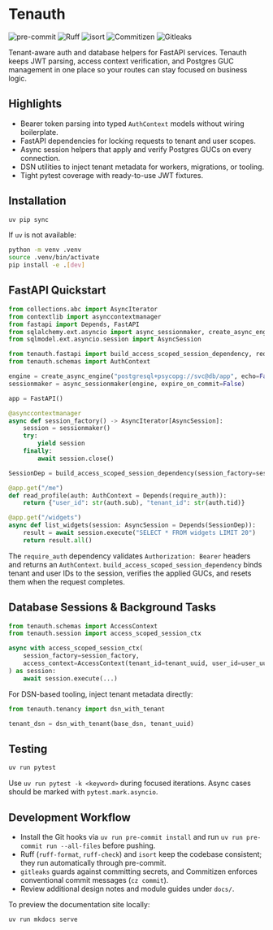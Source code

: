 # Tenauth

![pre-commit](https://img.shields.io/badge/pre--commit-enabled-brightgreen?logo=pre-commit&logoColor=white)
![Ruff](https://img.shields.io/badge/Ruff-checked-5D2F86?logo=ruff&logoColor=white)
![isort](https://img.shields.io/badge/imports-isort-ef8336?logo=python&logoColor=white)
![Commitizen](https://img.shields.io/badge/commitizen-friendly-0f72ff?logo=git&logoColor=white)
![Gitleaks](https://img.shields.io/badge/secrets-gitleaks-f2552c?logo=git&logoColor=white)

Tenant-aware auth and database helpers for FastAPI services. Tenauth keeps JWT parsing, access context verification, and Postgres GUC management in one place so your routes can stay focused on business logic.

## Highlights
- Bearer token parsing into typed `AuthContext` models without wiring boilerplate.
- FastAPI dependencies for locking requests to tenant and user scopes.
- Async session helpers that apply and verify Postgres GUCs on every connection.
- DSN utilities to inject tenant metadata for workers, migrations, or tooling.
- Tight pytest coverage with ready-to-use JWT fixtures.

## Installation

```bash
uv pip sync
```

If `uv` is not available:

```bash
python -m venv .venv
source .venv/bin/activate
pip install -e .[dev]
```

## FastAPI Quickstart

```python
from collections.abc import AsyncIterator
from contextlib import asynccontextmanager
from fastapi import Depends, FastAPI
from sqlalchemy.ext.asyncio import async_sessionmaker, create_async_engine
from sqlmodel.ext.asyncio.session import AsyncSession

from tenauth.fastapi import build_access_scoped_session_dependency, require_auth
from tenauth.schemas import AuthContext

engine = create_async_engine("postgresql+psycopg://svc@db/app", echo=False)
sessionmaker = async_sessionmaker(engine, expire_on_commit=False)

app = FastAPI()

@asynccontextmanager
async def session_factory() -> AsyncIterator[AsyncSession]:
    session = sessionmaker()
    try:
        yield session
    finally:
        await session.close()

SessionDep = build_access_scoped_session_dependency(session_factory=session_factory)

@app.get("/me")
def read_profile(auth: AuthContext = Depends(require_auth)):
    return {"user_id": str(auth.sub), "tenant_id": str(auth.tid)}

@app.get("/widgets")
async def list_widgets(session: AsyncSession = Depends(SessionDep)):
    result = await session.execute("SELECT * FROM widgets LIMIT 20")
    return result.all()
```

The `require_auth` dependency validates `Authorization: Bearer` headers and returns an `AuthContext`. `build_access_scoped_session_dependency` binds tenant and user IDs to the session, verifies the applied GUCs, and resets them when the request completes.

## Database Sessions & Background Tasks

```python
from tenauth.schemas import AccessContext
from tenauth.session import access_scoped_session_ctx

async with access_scoped_session_ctx(
    session_factory=session_factory,
    access_context=AccessContext(tenant_id=tenant_uuid, user_id=user_uuid),
) as session:
    await session.execute(...)
```

For DSN-based tooling, inject tenant metadata directly:

```python
from tenauth.tenancy import dsn_with_tenant

tenant_dsn = dsn_with_tenant(base_dsn, tenant_uuid)
```

## Testing

```bash
uv run pytest
```

Use `uv run pytest -k <keyword>` during focused iterations. Async cases should be marked with `pytest.mark.asyncio`.

## Development Workflow
- Install the Git hooks via `uv run pre-commit install` and run `uv run pre-commit run --all-files` before pushing.
- Ruff (`ruff-format`, `ruff-check`) and `isort` keep the codebase consistent; they run automatically through pre-commit.
- `gitleaks` guards against committing secrets, and Commitizen enforces conventional commit messages (`cz commit`).
- Review additional design notes and module guides under `docs/`.

To preview the documentation site locally:

```bash
uv run mkdocs serve
```
